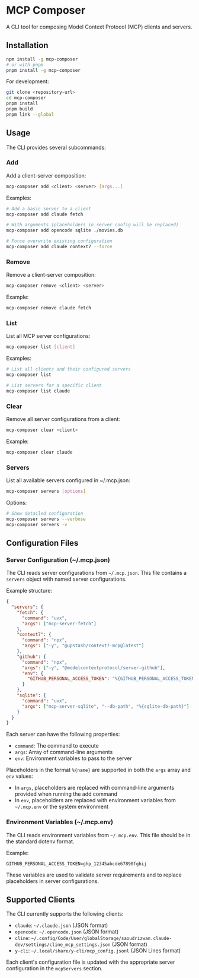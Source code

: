 # MCP Composer

A CLI tool for composing Model Context Protocol (MCP) clients and servers.

## Installation

```bash
npm install -g mcp-composer
# or with pnpm
pnpm install -g mcp-composer
```

For development:

```bash
git clone <repository-url>
cd mcp-composer
pnpm install
pnpm build
pnpm link --global
```

## Usage

The CLI provides several subcommands:

### Add

Add a client-server composition:

```bash
mcp-composer add <client> <server> [args...]
```

Examples:

```bash
# Add a basic server to a client
mcp-composer add claude fetch

# With arguments (placeholders in server config will be replaced)
mcp-composer add opencode sqlite ./movies.db

# Force overwrite existing configuration
mcp-composer add claude context7 --force
```

### Remove

Remove a client-server composition:

```bash
mcp-composer remove <client> <server>
```

Example:

```bash
mcp-composer remove claude fetch
```

### List

List all MCP server configurations:

```bash
mcp-composer list [client]
```

Examples:

```bash
# List all clients and their configured servers
mcp-composer list

# List servers for a specific client
mcp-composer list claude
```

### Clear

Remove all server configurations from a client:

```bash
mcp-composer clear <client>
```

Example:

```bash
mcp-composer clear claude
```

### Servers

List all available servers configured in ~/.mcp.json:

```bash
mcp-composer servers [options]
```

Options:

```bash
# Show detailed configuration
mcp-composer servers --verbose
mcp-composer servers -v
```

## Configuration Files

### Server Configuration (~/.mcp.json)

The CLI reads server configurations from `~/.mcp.json`. This file contains a `servers` object with named server configurations.

Example structure:

```json
{
  "servers": {
    "fetch": {
      "command": "uvx",
      "args": ["mcp-server-fetch"]
    },
    "context7": {
      "command": "npx",
      "args": ["-y", "@upstash/context7-mcp@latest"]
    },
    "github": {
      "command": "npx",
      "args": ["-y", "@modelcontextprotocol/server-github"],
      "env": {
        "GITHUB_PERSONAL_ACCESS_TOKEN": "%{GITHUB_PERSONAL_ACCESS_TOKEN}"
      }
    },
    "sqlite": {
      "command": "uvx",
      "args": ["mcp-server-sqlite", "--db-path", "%{sqlite-db-path}"]
    }
  }
}
```

Each server can have the following properties:

- `command`: The command to execute
- `args`: Array of command-line arguments
- `env`: Environment variables to pass to the server

Placeholders in the format `%{name}` are supported in both the `args` array and `env` values:

- In `args`, placeholders are replaced with command-line arguments provided when running the add command
- In `env`, placeholders are replaced with environment variables from `~/.mcp.env` or the system environment

### Environment Variables (~/.mcp.env)

The CLI reads environment variables from `~/.mcp.env`. This file should be in the standard dotenv format.

Example:

```env
GITHUB_PERSONAL_ACCESS_TOKEN=ghp_12345abcde67890fghij
```

These variables are used to validate server requirements and to replace placeholders in server configurations.

## Supported Clients

The CLI currently supports the following clients:

- `claude`: `~/.claude.json` (JSON format)
- `opencode`: `~/.opencode.json` (JSON format)
- `cline`: `~/.config/Code/User/globalStorage/saoudrizwan.claude-dev/settings/cline_mcp_settings.json` (JSON format)
- `y-cli`: `~/.local/share/y-cli/mcp_config.jsonl` (JSON Lines format)

Each client's configuration file is updated with the appropriate server configuration in the `mcpServers` section.
